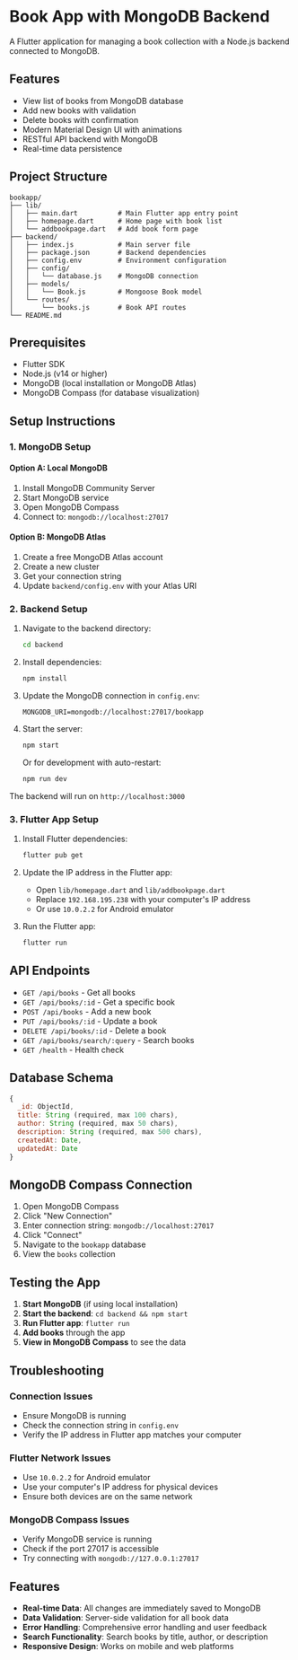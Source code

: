 # Book App with MongoDB Backend

A Flutter application for managing a book collection with a Node.js backend connected to MongoDB.

## Features

- View list of books from MongoDB database
- Add new books with validation
- Delete books with confirmation
- Modern Material Design UI with animations
- RESTful API backend with MongoDB
- Real-time data persistence

## Project Structure

```
bookapp/
├── lib/
│   ├── main.dart          # Main Flutter app entry point
│   ├── homepage.dart      # Home page with book list
│   └── addbookpage.dart   # Add book form page
├── backend/
│   ├── index.js           # Main server file
│   ├── package.json       # Backend dependencies
│   ├── config.env         # Environment configuration
│   ├── config/
│   │   └── database.js    # MongoDB connection
│   ├── models/
│   │   └── Book.js        # Mongoose Book model
│   └── routes/
│       └── books.js       # Book API routes
└── README.md
```

## Prerequisites

- Flutter SDK
- Node.js (v14 or higher)
- MongoDB (local installation or MongoDB Atlas)
- MongoDB Compass (for database visualization)

## Setup Instructions

### 1. MongoDB Setup

#### Option A: Local MongoDB
1. Install MongoDB Community Server
2. Start MongoDB service
3. Open MongoDB Compass
4. Connect to: `mongodb://localhost:27017`

#### Option B: MongoDB Atlas
1. Create a free MongoDB Atlas account
2. Create a new cluster
3. Get your connection string
4. Update `backend/config.env` with your Atlas URI

### 2. Backend Setup

1. Navigate to the backend directory:
   ```bash
   cd backend
   ```

2. Install dependencies:
   ```bash
   npm install
   ```

3. Update the MongoDB connection in `config.env`:
   ```
   MONGODB_URI=mongodb://localhost:27017/bookapp
   ```

4. Start the server:
   ```bash
   npm start
   ```
   
   Or for development with auto-restart:
   ```bash
   npm run dev
   ```

The backend will run on `http://localhost:3000`

### 3. Flutter App Setup

1. Install Flutter dependencies:
   ```bash
   flutter pub get
   ```

2. Update the IP address in the Flutter app:
   - Open `lib/homepage.dart` and `lib/addbookpage.dart`
   - Replace `192.168.195.238` with your computer's IP address
   - Or use `10.0.2.2` for Android emulator

3. Run the Flutter app:
   ```bash
   flutter run
   ```

## API Endpoints

- `GET /api/books` - Get all books
- `GET /api/books/:id` - Get a specific book
- `POST /api/books` - Add a new book
- `PUT /api/books/:id` - Update a book
- `DELETE /api/books/:id` - Delete a book
- `GET /api/books/search/:query` - Search books
- `GET /health` - Health check

## Database Schema

```javascript
{
  _id: ObjectId,
  title: String (required, max 100 chars),
  author: String (required, max 50 chars),
  description: String (required, max 500 chars),
  createdAt: Date,
  updatedAt: Date
}
```

## MongoDB Compass Connection

1. Open MongoDB Compass
2. Click "New Connection"
3. Enter connection string: `mongodb://localhost:27017`
4. Click "Connect"
5. Navigate to the `bookapp` database
6. View the `books` collection

## Testing the App

1. **Start MongoDB** (if using local installation)
2. **Start the backend**: `cd backend && npm start`
3. **Run Flutter app**: `flutter run`
4. **Add books** through the app
5. **View in MongoDB Compass** to see the data

## Troubleshooting

### Connection Issues
- Ensure MongoDB is running
- Check the connection string in `config.env`
- Verify the IP address in Flutter app matches your computer

### Flutter Network Issues
- Use `10.0.2.2` for Android emulator
- Use your computer's IP address for physical devices
- Ensure both devices are on the same network

### MongoDB Compass Issues
- Verify MongoDB service is running
- Check if the port 27017 is accessible
- Try connecting with `mongodb://127.0.0.1:27017`

## Features

- **Real-time Data**: All changes are immediately saved to MongoDB
- **Data Validation**: Server-side validation for all book data
- **Error Handling**: Comprehensive error handling and user feedback
- **Search Functionality**: Search books by title, author, or description
- **Responsive Design**: Works on mobile and web platforms
